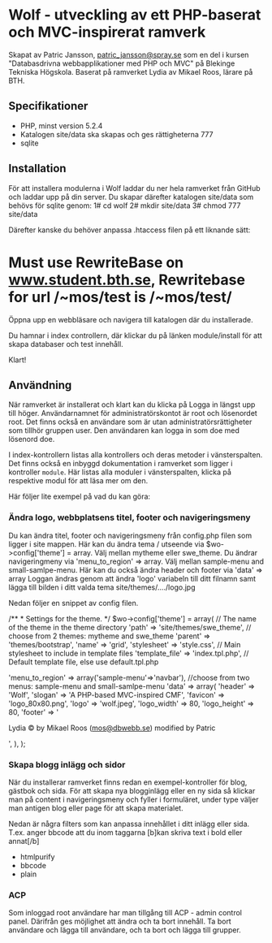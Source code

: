 Wolf - utveckling av ett PHP-baserat och MVC-inspirerat ramverk
=================================================================

Skapat av Patric Jansson, patric_jansson@spray.se som en del i kursen "Databasdrivna webbapplikationer med PHP och MVC" på Blekinge Tekniska Högskola.
Baserat på ramverket Lydia av Mikael Roos, lärare på BTH.


Specifikationer
---------------

* PHP, minst version 5.2.4
* Katalogen site/data ska skapas och ges rättigheterna 777
* sqlite

Installation
------------

För att installera modulerna i Wolf laddar du ner hela ramverket från GitHub och laddar upp på din server.
Du skapar därefter katalogen site/data som behövs för sqlite genom: 
1# cd wolf 
2# mkdir site/data
3# chmod 777 site/data

Därefter kanske du behöver anpassa .htaccess filen på ett liknande sätt:
# Must use RewriteBase on www.student.bth.se, Rewritebase for url /~mos/test is /~mos/test/
  
Öppna upp en webbläsare och navigera till katalogen där du installerade. 

Du hamnar i index controllern, där klickar du på länken module/install för att skapa databaser och test innehåll.

Klart!

Användning
----------

När ramverket är installerat och klart kan du klicka på Logga in längst upp till höger. Användarnamnet för administratörskontot är root och lösenordet root. Det finns också en användare som är utan administratörsrättigheter som tillhör gruppen user. Den användaren kan logga in som doe med lösenord doe.

I index-kontrollern listas alla kontrollers och deras metoder i vänsterspalten. Det finns också en inbyggd dokumentation i ramverket som ligger i kontroller `module`. Här listas alla moduler i vänsterspalten, klicka på respektive modul för att läsa mer om den.

Här följer lite exempel på vad du kan göra:

### Ändra logo, webbplatsens titel, footer och navigeringsmeny ###

Du kan ändra titel, footer och navigeringsmeny från config.php filen som ligger i site mappen.
Här kan du ändra tema / utseende via $wo->config['theme'] = array. Välj mellan mytheme eller swe_theme.
Du ändrar navigeringmeny via 'menu_to_region' => array. Välj mellan sample-menu and small-samlpe-menu.
Här kan du också ändra header och footer via 'data' => array
Loggan ändras genom att ändra 'logo' variabeln till ditt filnamn samt lägga till bilden i ditt valda tema site/themes/..../logo.jpg


Nedan följer en snippet av config filen.

/**
	 * Settings for the theme.
	 */
$wo->config['theme'] = array(
  // The name of the theme in the theme directory
  'path' => 'site/themes/swe_theme', // choose from 2 themes: mytheme and swe_theme
  'parent' => 'themes/bootstrap',
  'name' => 'grid',
  'stylesheet' => 'style.css', // Main stylesheet to include in template files
  'template_file' => 'index.tpl.php', // Default template file, else use default.tpl.php
  
  'menu_to_region' => array('sample-menu'=>'navbar'), //choose from two menus: sample-menu and small-samlpe-menu
  'data' => array(
    'header' => 'Wolf',
    'slogan' => 'A PHP-based MVC-inspired CMF',
    'favicon' => 'logo_80x80.png',
    'logo' => 'wolf.jpeg',
    'logo_width' => 80,
    'logo_height' => 80,
    'footer' => '<p>Lydia &copy; by Mikael Roos (mos@dbwebb.se) modified by Patric</p>',
  ),
);


### Skapa blogg inlägg och sidor ###

När du installerar ramverket finns redan en exempel-kontroller för blog, gästbok och sida. 
För att skapa nya blogginlägg eller en ny sida så klickar man på content i navigeringsmeny och fyller i formuläret, under type väljer man antigen blog eller page för att skapa materialet.

Nedan är några filters som kan anpassa innehållet i ditt inlägg eller sida. T.ex. anger bbcode att du inom taggarna [b]kan skriva text i bold eller annat[/b]

* htmlpurify
* bbcode
* plain

### ACP ###

Som inloggad root användare har man tillgång till ACP - admin control panel. Därifrån ges möjlighet att ändra och ta bort innehåll.
Ta bort användare och lägga till användare, och ta bort och lägga till grupper.
